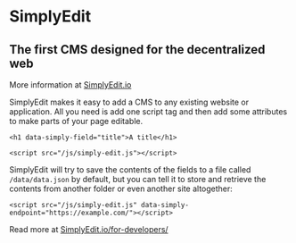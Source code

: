 # SimplyEdit
## The first CMS designed for the decentralized web

More information at [SimplyEdit.io](https://simplyedit.io)

SimplyEdit makes it easy to add a CMS to any existing website or application. All you need is add one script tag and then add some attributes to make parts of your page editable.

```
<h1 data-simply-field="title">A title</h1>

<script src="/js/simply-edit.js"></script>
```

SimplyEdit will try to save the contents of the fields to a file called `/data/data.json` by default, but you can tell it to store and retrieve the contents from another folder or even another site altogether:

```
<script src="/js/simply-edit.js" data-simply-endpoint="https://example.com/"></script>
```

Read more at [SimplyEdit.io/for-developers/](https://simplyedit.io/for-developers/)
